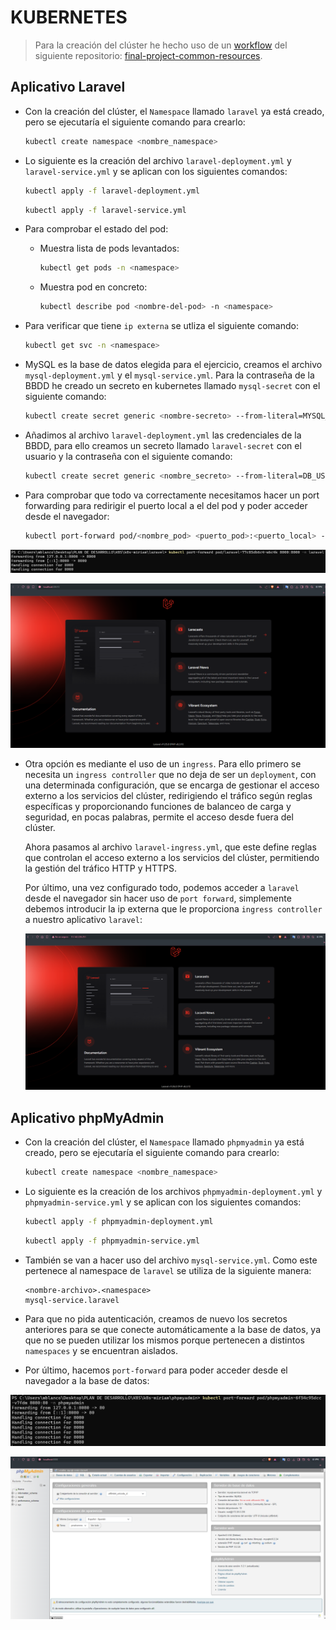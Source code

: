 # KUBERNETES

>Para la creación del clúster he hecho uso de un [workflow](https://github.com/stemdo-labs/final-project-common-resources/actions/workflows/tf_apply.yml) del siguiente repositorio: [final-project-common-resources](https://github.com/stemdo-labs/final-project-common-resources).

## Aplicativo Laravel

- Con la creación del clúster, el ``Namespace`` llamado ``laravel`` ya está creado, pero se ejecutaría el siguiente comando para crearlo:

    ```bash
    kubectl create namespace <nombre_namespace>
    ```

- Lo siguiente es la creación del archivo `laravel-deployment.yml` y `laravel-service.yml` y se aplican con los siguientes comandos:

    ```bash
    kubectl apply -f laravel-deployment.yml
    ```
    ```bash
    kubectl apply -f laravel-service.yml
    ```

- Para comprobar el estado del pod:
    - Muestra lista de pods levantados:
        ```bash
        kubectl get pods -n <namespace>
        ```
    - Muestra pod en concreto:
        ```bash
        kubectl describe pod <nombre-del-pod> -n <namespace>
        ```

- Para verificar que tiene ``ip externa`` se utliza el siguiente comando:

    ```bash
    kubectl get svc -n <namespace>
    ```

- MySQL es la base de datos elegida para el ejercicio, creamos el archivo `mysql-deployment.yml` y el `mysql-service.yml`. Para la contraseña de la BBDD he creado un secreto en kubernetes llamado `mysql-secret` con el siguiente comando:

    ```bash
    kubectl create secret generic <nombre-secreto> --from-literal=MYSQL_ROOT_PASSWORD=<contraseña> -n <namespace>
    ```

- Añadimos al archivo `laravel-deployment.yml` las credenciales de la BBDD, para ello creamos un secreto llamado `laravel-secret` con el usuario y la contraseña con el siguiente comando: 

    ```bash
    kubectl create secret generic <nombre_secreto> --from-literal=DB_USERNAME=<usuario> --from-literal=DB_PASSWORD=<contraseña> -n <namespace>
    ```

- Para comprobar que todo va correctamente necesitamos hacer un port forwarding para redirigir el puerto local a el del pod y poder acceder desde el navegador:

    ```bash
    kubectl port-forward pod/<nombre_pod> <puerto_pod>:<puerto_local> -n <namespace>
    ```

![alt text](images/portforward-laravel.png)

![alt text](images/laravel.png)

- Otra opción es mediante el uso de un ``ingress``. Para ello primero se necesita un `ingress controller` que no deja de ser un ``deployment``, con una determinada configuración, que se encarga de gestionar el acceso externo a los servicios del clúster, redirigiendo el tráfico según reglas específicas y proporcionando funciones de balanceo de carga y seguridad, en pocas palabras, permite el acceso desde fuera del clúster.

    Ahora pasamos al archivo `laravel-ingress.yml`, que este define reglas que controlan el acceso externo a los servicios del clúster, permitiendo la gestión del tráfico HTTP y HTTPS.

    Por último, una vez configurado todo, podemos acceder a `laravel` desde el navegador sin hacer uso de `port forward`, simplemente debemos introducir la ip externa que le proporciona `ingress controller` a nuestro aplicativo `laravel`:

    ![alt text](images/laravel-ingress.png)

## Aplicativo phpMyAdmin

- Con la creación del clúster, el ``Namespace`` llamado ``phpmyadmin`` ya está creado, pero se ejecutaría el siguiente comando para crearlo:

    ```bash
    kubectl create namespace <nombre_namespace>
    ```

- Lo siguiente es la creación de los archivos `phpmyadmin-deployment.yml` y `phpmyadmin-service.yml` y se aplican con los siguientes comandos:

    ```bash
    kubectl apply -f phpmyadmin-deployment.yml
    ```
    ```bash
    kubectl apply -f phpmyadmin-service.yml
    ```

- También se van a hacer uso del archivo `mysql-service.yml`. Como este pertenece al namespace de `laravel` se utiliza de la siguiente manera:
    ```
    <nombre-archivo>.<namespace>
    mysql-service.laravel
    ```

- Para que no pida autenticación, creamos de nuevo los secretos anteriores para se que conecte automáticamente a la base de datos, ya que no se pueden utilizar los mismos porque pertenecen a distintos `namespaces` y se encuentran aislados.

- Por último, hacemos `port-forward` para poder acceder desde el navegador a la base de datos:

![alt text](images/portforward-phpmyadmin.png)

![alt text](images/phpmyadmin.png)